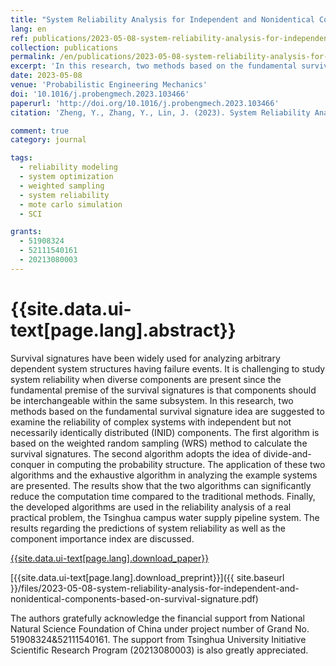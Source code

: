 ```yaml
---
title: "System Reliability Analysis for Independent and Nonidentical Components based on Survival Signature"
lang: en
ref: publications/2023-05-08-system-reliability-analysis-for-independent-and-nonidentical-components-based-on-survival-signature
collection: publications
permalink: /en/publications/2023-05-08-system-reliability-analysis-for-independent-and-nonidentical-components-based-on-survival-signature
excerpt: 'In this research, two methods based on the fundamental survival signature idea are suggested to examine the reliability of complex systems with independent but not necessarily identically distributed (INID) components'
date: 2023-05-08
venue: 'Probabilistic Engineering Mechanics'
doi: '10.1016/j.probengmech.2023.103466'
paperurl: 'http://doi.org/10.1016/j.probengmech.2023.103466'
citation: 'Zheng, Y., Zhang, Y., Lin, J. (2023). System Reliability Analysis for Independent and Nonidentical Components based on Survival Signature. <i>Probabilistic Engineering Mechanics</i>, 73, 103466. doi: 10.1016/j.probengmech.2023.103466'

comment: true
category: journal

tags: 
  - reliability modeling
  - system optimization
  - weighted sampling
  - system reliability
  - mote carlo simulation
  - SCI

grants:
  - 51908324
  - 52111540161
  - 20213080003
---
```



{{site.data.ui-text[page.lang].abstract}}
====

Survival signatures have been widely used for analyzing arbitrary dependent system structures having failure events. It is challenging to study system reliability when diverse components are present since the fundamental premise of the survival signatures is that components should be interchangeable within the same subsystem. In this research, two methods based on the fundamental survival signature idea are suggested to examine the reliability of complex systems with independent but not necessarily identically distributed (INID) components. The first algorithm is based on the weighted random sampling (WRS) method to calculate the survival signatures. The second algorithm adopts the idea of divide-and-conquer in computing the probability structure. The application of these two algorithms and the exhaustive algorithm in analyzing the example systems are presented. The results show that the two algorithms can significantly reduce the computation time compared to the traditional methods. Finally, the developed algorithms are used in the reliability analysis of a real practical problem, the Tsinghua campus water supply pipeline system. The results regarding the predictions of system reliability as well as the component importance index are discussed.

[{{site.data.ui-text[page.lang].download_paper}}]({{page.paperurl}})

[{{site.data.ui-text[page.lang].download_preprint}}]({{ site.baseurl }}/files/2023-05-08-system-reliability-analysis-for-independent-and-nonidentical-components-based-on-survival-signature.pdf)

The authors gratefully acknowledge the financial support from National Natural Science Foundation of China under project number of Grand No. 51908324&52111540161. The support from Tsinghua University Initiative Scientific Research Program (20213080003) is also greatly appreciated.